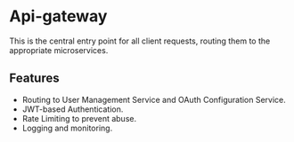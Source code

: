 # Api-gateway

This is the central entry point for all client requests, routing them to the appropriate microservices.

## Features

- Routing to User Management Service and OAuth Configuration Service.
- JWT-based Authentication.
- Rate Limiting to prevent abuse.
- Logging and monitoring.

